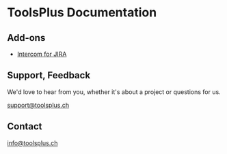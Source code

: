 # ToolsPlus Documentation

## Add-ons

* [Intercom for JIRA](/addons/intercom/README.md)

## Support, Feedback

We'd love to hear from you, whether it's about a project or questions for us.

[support@toolsplus.ch](mailto:support@toolsplus.ch)

## Contact

[info@toolsplus.ch](mailto:info@toolsplus.ch)


